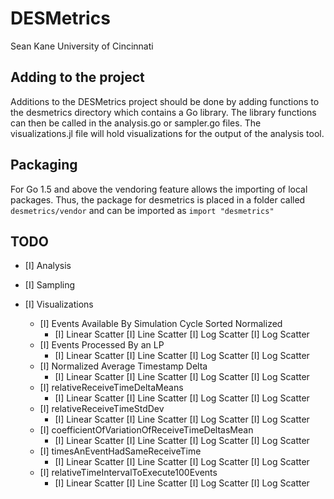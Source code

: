 # DESMetrics
Sean Kane
University of Cincinnati

## Adding to the project
Additions to the DESMetrics project should be done by adding functions to the desmetrics directory which contains a Go library. The library functions can then be called in the analysis.go or sampler.go files. The visualizations.jl file will hold visualizations for the output of the analysis tool.

## Packaging
For Go 1.5 and above the vendoring feature allows the importing of local
packages. Thus, the package for desmetrics is placed in a folder called
`desmetrics/vendor` and can be imported as `import "desmetrics"`

## TODO

* [I] Analysis

* [I] Sampling

* [I] Visualizations
  * [I] Events Available By Simulation Cycle Sorted Normalized
    * [I] Linear Scatter [I] Line Scatter [I] Log Scatter [I] Log Scatter
  * [I] Events Processed By an LP
    * [I] Linear Scatter [I] Line Scatter [I] Log Scatter [I] Log Scatter
  * [I] Normalized Average Timestamp Delta
    * [I] Linear Scatter [I] Line Scatter [I] Log Scatter [I] Log Scatter
  * [I] relativeReceiveTimeDeltaMeans
    * [I] Linear Scatter [I] Line Scatter [I] Log Scatter [I] Log Scatter
  * [I] relativeReceiveTimeStdDev
    * [I] Linear Scatter [I] Line Scatter [I] Log Scatter [I] Log Scatter
  * [I] coefficientOfVariationOfReceiveTimeDeltasMean
    * [I] Linear Scatter [I] Line Scatter [I] Log Scatter [I] Log Scatter
  * [I] timesAnEventHadSameReceiveTime
    * [I] Linear Scatter [I] Line Scatter [I] Log Scatter [I] Log Scatter
  * [I] relativeTimeIntervalToExecute100Events
    * [I] Linear Scatter [I] Line Scatter [I] Log Scatter [I] Log Scatter